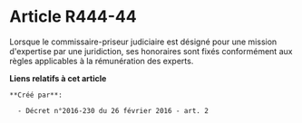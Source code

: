 # Article R444-44

Lorsque le commissaire-priseur judiciaire est désigné pour une mission d'expertise par une juridiction, ses honoraires sont
fixés conformément aux règles applicables à la rémunération des experts.

**Liens relatifs à cet article**

	**Créé par**:

	  - Décret n°2016-230 du 26 février 2016 - art. 2
